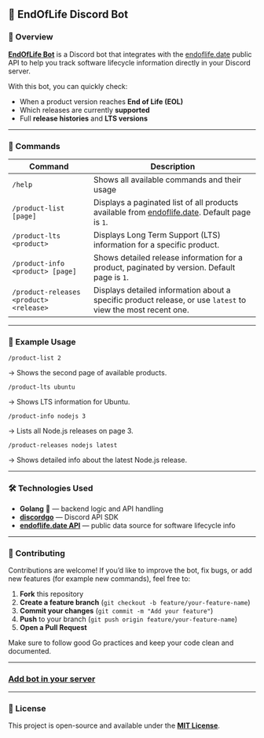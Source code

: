 ## 📘 **EndOfLife Discord Bot**

### 🧠 Overview

[**EndOfLife Bot**](https://discord.com/oauth2/authorize?client_id=1428792998103089162&permissions=2252764034107392&integration_type=0&scope=bot) is a Discord bot that integrates with the [endoflife.date](https://endoflife.date) public API to help you track software lifecycle information directly in your Discord server.

With this bot, you can quickly check:

* When a product version reaches **End of Life (EOL)**
* Which releases are currently **supported**
* Full **release histories** and **LTS versions**

---

### 💬 Commands

| Command                                 | Description                                                                                                             |
| --------------------------------------- | ----------------------------------------------------------------------------------------------------------------------- |
| `/help`                                 | Shows all available commands and their usage                                                                            |
| `/product-list [page]`                  | Displays a paginated list of all products available from [endoflife.date](https://endoflife.date). Default page is `1`. |
| `/product-lts <product>`                | Displays Long Term Support (LTS) information for a specific product.                                                    |
| `/product-info <product> [page]`        | Shows detailed release information for a product, paginated by version. Default page is `1`.                            |
| `/product-releases <product> <release>` | Displays detailed information about a specific product release, or use `latest` to view the most recent one.            |

---

### 🧩 Example Usage

```
/product-list 2
```

→ Shows the second page of available products.

```
/product-lts ubuntu
```

→ Shows LTS information for Ubuntu.

```
/product-info nodejs 3
```

→ Lists all Node.js releases on page 3.

```
/product-releases nodejs latest
```

→ Shows detailed info about the latest Node.js release.

---

### 🛠️ Technologies Used

* **Golang** 🦦 — backend logic and API handling
* [**discordgo**](https://github.com/bwmarrin/discordgo) — Discord API SDK
* [**endoflife.date API**](https://endoflife.date/docs/api/v1/) — public data source for software lifecycle info

---
### 🤝 Contributing

Contributions are welcome!
If you’d like to improve the bot, fix bugs, or add new features (for example new commands), feel free to:

1. **Fork** this repository
2. **Create a feature branch** (`git checkout -b feature/your-feature-name`)
3. **Commit your changes** (`git commit -m "Add your feature"`)
4. **Push** to your branch (`git push origin feature/your-feature-name`)
5. **Open a Pull Request**

Make sure to follow good Go practices and keep your code clean and documented.

---
### [Add bot in your server](https://discord.com/oauth2/authorize?client_id=1428792998103089162&permissions=2252764034107392&integration_type=0&scope=bot)
---

### 🧾 License

This project is open-source and available under the [**MIT License**](LICENSE).